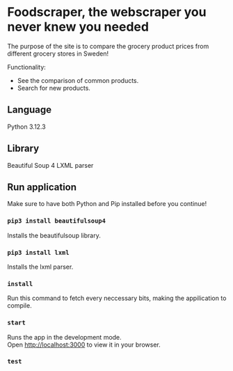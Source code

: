 # Foodscraper, the webscraper you never knew you needed

The purpose of the site is to compare the grocery product prices from different grocery stores in Sweden!

Functionality:
* See the comparison of common products.
* Search for new products. 

## Language

Python 3.12.3
  
## Library

Beautiful Soup 4
LXML parser 

## Run application

Make sure to have both Python and Pip installed before you continue!

### `pip3 install beautifulsoup4 `

Installs the beautifulsoup library.

### `pip3 install lxml `

Installs the lxml parser.

### `install`

Run this command to fetch every neccessary bits, making the appilication to compile.

### `start`

Runs the app in the development mode.\
Open [http://localhost:3000](http://localhost:3000) to view it in your browser.

### `test`
